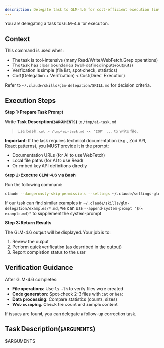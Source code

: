 ```yaml
---
description: Delegate task to GLM-4.6 for cost-efficient execution (invoked by glm-delegation skill or user)
---
```


You are delegating a task to GLM-4.6 for execution.

## Context

This command is used when:
- The task is tool-intensive (many Read/Write/WebFetch/Grep operations)
- The task has clear boundaries (well-defined inputs/outputs)
- Verification is simple (file list, spot-check, statistics)
- Cost(Delegation + Verification) < Cost(Direct Execution)

Refer to `~/.claude/skills/glm-delegation/SKILL.md` for decision criteria.

## Execution Steps

**Step 1: Prepare Task Prompt**

Write **Task Description(`$ARGUMENTS`)** to `/tmp/ai-task.md`
> Use bash: `cat > /tmp/ai-task.md << 'EOF' ...` to write file.

**Important**: If the task requires technical documentation (e.g., Zod API, React patterns), you MUST provide it in the prompt:
- Documentation URLs (for AI to use WebFetch)
- Local file paths (for AI to use Read)
- Or embed key API definitions directly

**Step 2: Execute GLM-4.6 via Bash**

Run the following command:

```bash
claude --dangerously-skip-permissions --settings ~/.claude/settings-glm.json --output-format json --system-prompt "$(< ~/.claude/skills/glm-delegation/SKILL.md)" -p "$(< /tmp/ai-task.md)"
```

If our task can find similar examples in `~/.claude/skills/glm-delegation/examples/*.md`, we can use `--append-system-prompt "$(< example.md)"` to supplement the system-prompt

**Step 3: Return Results**

The GLM-4.6 output will be displayed. Your job is to:
1. Review the output
2. Perform quick verification (as described in the output)
3. Report completion status to the user

## Verification Guidance

After GLM-4.6 completes:
- **File operations**: Use `ls -lh` to verify files were created
- **Code generation**: Spot-check 2-3 files with `cat` or `head`
- **Data processing**: Compare statistics (counts, sizes)
- **Web scraping**: Check file count and sample content

If issues are found, you can delegate a follow-up correction task.

## Task Description(`$ARGUMENTS`)

$ARGUMENTS
